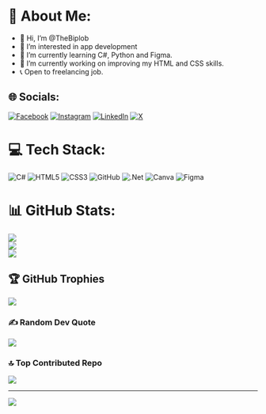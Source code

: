 # 💫 About Me:
- 👋 Hi, I’m @TheBiplob
- 👀 I’m interested in app development
- 🌱 I’m currently learning C#, Python and Figma.
- 🔭 I’m currently working on improving my HTML and CSS skills.
- 📞 Open to freelancing job.


## 🌐 Socials:
[![Facebook](https://img.shields.io/badge/Facebook-%231877F2.svg?logo=Facebook&logoColor=white)](https://facebook.com/irl.biplob) [![Instagram](https://img.shields.io/badge/Instagram-%23E4405F.svg?logo=Instagram&logoColor=white)](https://instagram.com/irl.biplob) [![LinkedIn](https://img.shields.io/badge/LinkedIn-%230077B5.svg?logo=linkedin&logoColor=white)](https://linkedin.com/in/biplob-sapkota-7944b5258) [![X](https://img.shields.io/badge/X-black.svg?logo=X&logoColor=white)](https://x.com/BiplovSap)

# 💻 Tech Stack:
![C#](https://img.shields.io/badge/c%23-%23239120.svg?style=plastic&logo=csharp&logoColor=white) ![HTML5](https://img.shields.io/badge/html5-%23E34F26.svg?style=plastic&logo=html5&logoColor=white) ![CSS3](https://img.shields.io/badge/css3-%231572B6.svg?style=plastic&logo=css3&logoColor=white) ![GitHub](https://img.shields.io/badge/github-%23121011.svg?style=plastic&logo=github&logoColor=white) ![.Net](https://img.shields.io/badge/.NET-5C2D91?style=plastic&logo=.net&logoColor=white) ![Canva](https://img.shields.io/badge/Canva-%2300C4CC.svg?style=plastic&logo=Canva&logoColor=white) ![Figma](https://img.shields.io/badge/figma-%23F24E1E.svg?style=plastic&logo=figma&logoColor=white)

# 📊 GitHub Stats:
![](https://github-readme-stats.vercel.app/api?username=TheBiplob&theme=radical&hide_border=false&include_all_commits=true&count_private=false)<br/>
![](https://github-readme-streak-stats.herokuapp.com/?user=TheBiplob&theme=radical&hide_border=false)<br/>
![](https://github-readme-stats.vercel.app/api/top-langs/?username=TheBiplob&theme=radical&hide_border=false&include_all_commits=true&count_private=false&layout=compact)

## 🏆 GitHub Trophies
![](https://github-profile-trophy.vercel.app/?username=Sapkotasulav&theme=radical&no-frame=false&no-bg=true&margin-w=4)

### ✍️ Random Dev Quote
![](https://quotes-github-readme.vercel.app/api?type=horizontal&theme=tokyonight)

### 🔝 Top Contributed Repo
![](https://github-contributor-stats.vercel.app/api?username=TheBiplob&limit=5&theme=dark&combine_all_yearly_contributions=true)

---
[![](https://visitcount.itsvg.in/api?id=TheBiplob&icon=7&color=1)](https://visitcount.itsvg.in)

